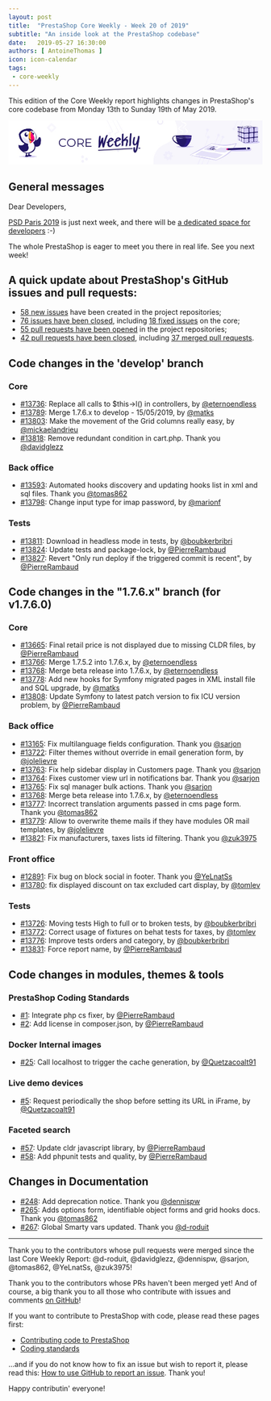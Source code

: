 ```yaml
---
layout: post
title:  "PrestaShop Core Weekly - Week 20 of 2019"
subtitle: "An inside look at the PrestaShop codebase"
date:   2019-05-27 16:30:00
authors: [ AntoineThomas ]
icon: icon-calendar
tags:
 - core-weekly
---
```


This edition of the Core Weekly report highlights changes in PrestaShop's core codebase from Monday 13th to Sunday 19th of May 2019.

![Core Weekly banner](/assets/images/2018/12/banner-core-weekly.jpg)


## General messages

Dear Developers,

[PSD Paris 2019](https://www.prestashop.com/fr/evenements/prestashop-day-paris) is just next week, and there will be [a dedicated space for developers](http://build.prestashop.com/news/psd-2019-developer-space/) :-) 

The whole PrestaShop is eager to meet you there in real life. See you next week!


## A quick update about PrestaShop's GitHub issues and pull requests:


- [58 new issues](https://github.com/search?q=org%3APrestaShop+is%3Apublic++-repo%3Aprestashop%2Fprestashop.github.io++is%3Aissue+created%3A2019-05-13..2019-05-19) have been created in the project repositories;
- [76 issues have been closed](https://github.com/search?q=org%3APrestaShop+is%3Apublic++-repo%3Aprestashop%2Fprestashop.github.io++is%3Aissue+closed%3A2019-05-13..2019-05-19), including [18 fixed issues](https://github.com/search?q=org%3APrestaShop+is%3Apublic++-repo%3Aprestashop%2Fprestashop.github.io++is%3Aissue+label%3Afixed+closed%3A2019-05-13..2019-05-19) on the core;
- [55 pull requests have been opened](https://github.com/search?q=org%3APrestaShop+is%3Apublic++-repo%3Aprestashop%2Fprestashop.github.io++is%3Apr+created%3A2019-05-13..2019-05-19) in the project repositories;
- [42 pull requests have been closed](https://github.com/search?q=org%3APrestaShop+is%3Apublic++-repo%3Aprestashop%2Fprestashop.github.io++is%3Apr+closed%3A2019-05-13..2019-05-19), including [37 merged pull requests](https://github.com/search?q=org%3APrestaShop+is%3Apublic++-repo%3Aprestashop%2Fprestashop.github.io++is%3Apr+merged%3A2019-05-13..2019-05-19).


## Code changes in the 'develop' branch

### Core

* [#13736](https://github.com/PrestaShop/PrestaShop/pull/13736): Replace all calls to $this->l() in controllers, by [@eternoendless](https://github.com/eternoendless)
* [#13789](https://github.com/PrestaShop/PrestaShop/pull/13789): Merge 1.7.6.x to develop - 15/05/2019, by [@matks](https://github.com/matks)
* [#13803](https://github.com/PrestaShop/PrestaShop/pull/13803): Make the movement of the Grid columns really easy, by [@mickaelandrieu](https://github.com/mickaelandrieu)
* [#13818](https://github.com/PrestaShop/PrestaShop/pull/13818): Remove redundant condition in cart.php. Thank you [@davidglezz](https://github.com/davidglezz)


### Back office

* [#13593](https://github.com/PrestaShop/PrestaShop/pull/13593): Automated hooks discovery and updating hooks list in xml and sql files. Thank you [@tomas862](https://github.com/tomas862)
* [#13798](https://github.com/PrestaShop/PrestaShop/pull/13798): Change input type for imap password, by [@marionf](https://github.com/marionf)


### Tests

* [#13811](https://github.com/PrestaShop/PrestaShop/pull/13811): Download in headless mode in tests, by [@boubkerbribri](https://github.com/boubkerbribri)
* [#13824](https://github.com/PrestaShop/PrestaShop/pull/13824): Update tests and package-lock, by [@PierreRambaud](https://github.com/PierreRambaud)
* [#13827](https://github.com/PrestaShop/PrestaShop/pull/13827): Revert "Only run deploy if the triggered commit is recent", by [@PierreRambaud](https://github.com/PierreRambaud)


## Code changes in the "1.7.6.x" branch (for v1.7.6.0)

### Core

* [#13665](https://github.com/PrestaShop/PrestaShop/pull/13665): Final retail price is not displayed due to missing CLDR files, by [@PierreRambaud](https://github.com/PierreRambaud)
* [#13766](https://github.com/PrestaShop/PrestaShop/pull/13766): Merge 1.7.5.2 into 1.7.6.x, by [@eternoendless](https://github.com/eternoendless)
* [#13768](https://github.com/PrestaShop/PrestaShop/pull/13768): Merge beta release into 1.7.6.x, by [@eternoendless](https://github.com/eternoendless)
* [#13778](https://github.com/PrestaShop/PrestaShop/pull/13778): Add new hooks for Symfony migrated pages in XML install file and SQL upgrade, by [@matks](https://github.com/matks)
* [#13808](https://github.com/PrestaShop/PrestaShop/pull/13808): Update Symfony to latest patch version to fix ICU version problem, by [@PierreRambaud](https://github.com/PierreRambaud)


### Back office

* [#13165](https://github.com/PrestaShop/PrestaShop/pull/13165): Fix multilanguage fields configuration. Thank you [@sarjon](https://github.com/sarjon)
* [#13722](https://github.com/PrestaShop/PrestaShop/pull/13722): Filter themes without override in email generation form, by [@jolelievre](https://github.com/jolelievre)
* [#13763](https://github.com/PrestaShop/PrestaShop/pull/13763): Fix help sidebar display in Customers page. Thank you [@sarjon](https://github.com/sarjon)
* [#13764](https://github.com/PrestaShop/PrestaShop/pull/13764): Fixes customer view url in notifications bar. Thank you [@sarjon](https://github.com/sarjon)
* [#13765](https://github.com/PrestaShop/PrestaShop/pull/13765): Fix sql manager bulk actions. Thank you [@sarjon](https://github.com/sarjon)
* [#13768](https://github.com/PrestaShop/PrestaShop/pull/13768): Merge beta release into 1.7.6.x, by [@eternoendless](https://github.com/eternoendless)
* [#13777](https://github.com/PrestaShop/PrestaShop/pull/13777): Incorrect translation arguments passed in cms page form. Thank you [@tomas862](https://github.com/tomas862)
* [#13779](https://github.com/PrestaShop/PrestaShop/pull/13779): Allow to overwrite theme mails if they have modules OR mail templates, by [@jolelievre](https://github.com/jolelievre)
* [#13821](https://github.com/PrestaShop/PrestaShop/pull/13821): Fix manufacturers, taxes lists id filtering. Thank you [@zuk3975](https://github.com/zuk3975)


### Front office

* [#12891](https://github.com/PrestaShop/PrestaShop/pull/12891): Fix bug on block social in footer. Thank you [@YeLnatSs](https://github.com/YeLnatSs)
* [#13780](https://github.com/PrestaShop/PrestaShop/pull/13780): fix displayed discount on tax excluded cart display, by [@tomlev](https://github.com/tomlev)


### Tests

* [#13726](https://github.com/PrestaShop/PrestaShop/pull/13726): Moving tests High to full or to broken tests, by [@boubkerbribri](https://github.com/boubkerbribri)
* [#13772](https://github.com/PrestaShop/PrestaShop/pull/13772): Correct usage of fixtures on behat tests for taxes, by [@tomlev](https://github.com/tomlev)
* [#13776](https://github.com/PrestaShop/PrestaShop/pull/13776): Improve tests orders and category, by [@boubkerbribri](https://github.com/boubkerbribri)
* [#13831](https://github.com/PrestaShop/PrestaShop/pull/13831): Force report name, by [@PierreRambaud](https://github.com/PierreRambaud)


## Code changes in modules, themes & tools

### PrestaShop Coding Standards

* [#1](https://github.com/PrestaShop/php-coding-standards/pull/1): Integrate php cs fixer, by [@PierreRambaud](https://github.com/PierreRambaud)
* [#2](https://github.com/PrestaShop/php-coding-standards/pull/2): Add license in composer.json, by [@PierreRambaud](https://github.com/PierreRambaud)


### Docker Internal images

* [#25](https://github.com/PrestaShop/docker-internal-images/pull/25): Call localhost to trigger the cache generation, by [@Quetzacoalt91](https://github.com/Quetzacoalt91)


### Live demo devices

* [#5](https://github.com/PrestaShop/live-demo-devices/pull/5): Request periodically the shop before setting its URL in iFrame, by [@Quetzacoalt91](https://github.com/Quetzacoalt91)


### Faceted search

* [#57](https://github.com/PrestaShop/ps_facetedsearch/pull/57): Update cldr javascript library, by [@PierreRambaud](https://github.com/PierreRambaud)
* [#58](https://github.com/PrestaShop/ps_facetedsearch/pull/58): Add phpunit tests and quality, by [@PierreRambaud](https://github.com/PierreRambaud)


## Changes in Documentation

* [#248](https://github.com/PrestaShop/docs/pull/248): Add deprecation notice. Thank you [@dennispw](https://github.com/dennispw)
* [#265](https://github.com/PrestaShop/docs/pull/265): Adds options form, identifiable object forms and grid hooks docs. Thank you [@tomas862](https://github.com/tomas862)
* [#267](https://github.com/PrestaShop/docs/pull/267): Global Smarty vars updated. Thank you [@d-roduit](https://github.com/d-roduit)


<hr />

Thank you to the contributors whose pull requests were merged since the last Core Weekly Report: @d-roduit, @davidglezz, @dennispw, @sarjon, @tomas862, @YeLnatSs, @zuk3975!

Thank you to the contributors whose PRs haven't been merged yet! And of course, a big thank you to all those who contribute with issues and comments [on GitHub](https://github.com/PrestaShop/PrestaShop)!

If you want to contribute to PrestaShop with code, please read these pages first:

 * [Contributing code to PrestaShop](https://devdocs.prestashop.com/1.7/contribute/contribution-guidelines/)
 * [Coding standards](https://devdocs.prestashop.com/1.7/development/coding-standards/)

...and if you do not know how to fix an issue but wish to report it, please read this: [How to use GitHub to report an issue](https://devdocs.prestashop.com/1.7/contribute/contribute-reporting-issues/). Thank you!

Happy contributin' everyone!
